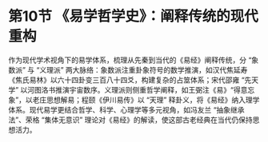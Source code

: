 # 第10节 《易学哲学史》：阐释传统的现代重构​
作为现代学术视角下的易学体系，梳理从先秦到当代的《易经》阐释传统，分 “象数派” 与 “义理派” 两大脉络：象数派注重卦象符号的数学推演，如汉代焦延寿《焦氏易林》以六十四卦变三百八十四爻，构建复杂的占筮体系；宋代邵雍 “先天学” 以河图洛书推演宇宙数序。义理派则侧重哲学阐释，如王弼注《易》“得意忘象”，以老庄思想解易；程颐《伊川易传》以 “天理” 释卦义，将《易经》纳入理学体系。现代易学更结合哲学、科学、心理学等多元视角，如冯友兰 “抽象继承法”、荣格 “集体无意识” 理论对《易经》的解读，使这部古老经典在当代仍保持思想活力。
